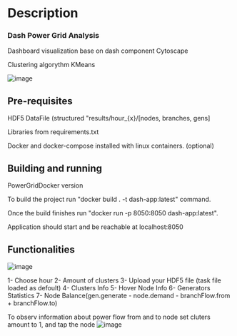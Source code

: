 # Description

### Dash Power Grid Analysis

Dashboard visualization base on dash component Cytoscape

Clustering algorythm KMeans

![image](https://user-images.githubusercontent.com/83120622/173635762-6eaf443a-81e4-4e0c-b597-19eada4bce18.png)

## Pre-requisites 

HDF5 DataFile (structured "results/hour_{x}/[nodes, branches, gens]

Libraries from requirements.txt

Docker and docker-compose installed with linux containers. (optional)


## Building and running

PowerGridDocker version 

To build the project run "docker build . -t dash-app:latest" command.

Once the build finishes run "docker run -p 8050:8050 dash-app:latest". 

Application should start and be reachable at localhost:8050

## Functionalities

![image](https://user-images.githubusercontent.com/83120622/173636028-91889c60-e9eb-4831-9497-d94b29c7b8c0.png)

1- Choose hour 
2- Amount of clusters
3- Upload your HDF5 file (task file loaded as defoult)
4- Clusters Info
5- Hover Node Info
6- Generators Statistics
7- Node Balance(gen.generate - node.demand - branchFlow.from + branchFlow.to)

To observ information about power flow from and to node set cluters amount to 1, and tap the node
![image](https://user-images.githubusercontent.com/83120622/173636173-31b60985-5060-4f56-b932-f0a7c112b9d5.png)

